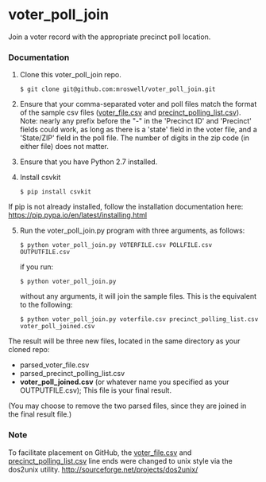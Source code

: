 voter_poll_join
=================

Join a voter record with the appropriate precinct poll location.


### Documentation

1. Clone this voter_poll_join repo.
   ```
   $ git clone git@github.com:mroswell/voter_poll_join.git
   ```

2. Ensure that your comma-separated voter and poll files match the format of the sample csv files ([voter_file.csv](https://raw.githubusercontent.com/mroswell/voter_poll_join/master/voter_file.csv "voter_file.csv")  and [precinct_polling_list.csv](https://raw.githubusercontent.com/mroswell/voter_poll_join/master/precinct_polling_list.csv "precinct_polling_list.csv")). Note: nearly any prefix before the "-" in the 'Precinct ID' and 'Precinct' fields could work, as long as there is a 'state' field in the voter file, and a 'State/ZIP' field in the poll file. The number of digits in the zip code (in either file) does not matter.

3. Ensure that you have Python 2.7 installed.

4. Install csvkit
   ```
   $ pip install csvkit
   ```
If pip is not already installed, follow the installation documentation here:
https://pip.pypa.io/en/latest/installing.html



5. Run the voter_poll_join.py program with three arguments, as follows:

   ```
   $ python voter_poll_join.py VOTERFILE.csv POLLFILE.csv OUTPUTFILE.csv
   ```
   if you run:

   ```
   $ python voter_poll_join.py
   ```
   without any arguments, it will join the sample files. This is the equivalent to the following:
   ```
   $ python voter_poll_join.py voterfile.csv precinct_polling_list.csv voter_poll_joined.csv
   ```

The result will be three new files, located in the same directory as your cloned repo:
 - parsed_voter_file.csv
 - parsed_precinct_polling_list.csv
 - __voter_poll_joined.csv__ (or whatever name you specified as your OUTPUTFILE.csv); This file is your final result.

(You may choose to remove the two parsed files, since they are joined in the final result file.)


### Note
To facilitate placement on GitHub, the [voter_file.csv](https://raw.githubusercontent.com/mroswell/voter_poll_join/master/voter_file.csv "voter_file.csv")  and [precinct_polling_list.csv](https://raw.githubusercontent.com/mroswell/voter_poll_join/master/precinct_polling_list.csv "precinct_polling_list.csv") line ends were changed to unix style via the dos2unix utility.
http://sourceforge.net/projects/dos2unix/

